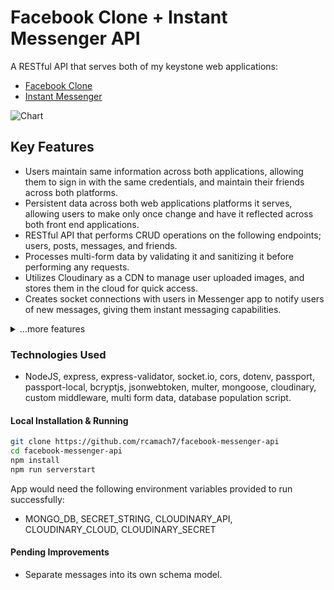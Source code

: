 # Facebook Clone + Instant Messenger API

A RESTful API that serves both of my keystone web applications:

- [Facebook Clone](https://github.com/rcamach7/facebook-clone)
- [Instant Messenger](https://github.com/rcamach7/messenger)

![Chart](https://res.cloudinary.com/de2ymful4/image/upload/v1651969498/portfolio/project_demos/chart_molv2l.png)

## Key Features

- Users maintain same information across both applications, allowing them to sign in with the same credentials, and maintain their friends across both platforms.
- Persistent data across both web applications platforms it serves, allowing users to make only once change and have it reflected across both front end applications.
- RESTful API that performs CRUD operations on the following endpoints; users, posts, messages, and friends.
- Processes multi-form data by validating it and sanitizing it before performing any requests.
- Utilizes Cloudinary as a CDN to manage user uploaded images, and stores them in the cloud for quick access.
- Creates socket connections with users in Messenger app to notify users of new messages, giving them instant messaging capabilities.

<details>
  <summary>...more features</summary>
  <li>User models created to enforce persistent data documents</li>
  <li>Endpoints sanitize and validate data before performing any CRUD operations to enforce data models.</li>
  <li>Password hashing implemented to protect users</li>
  <li>CORS enabled for all endpoints to allow communication with our front end</li>
  <li>PassportJS utilized to validate any log in requests</li>
  <li>Cloudinary utilized to store and set user profile images</li>
</details>

### Technologies Used

- NodeJS, express, express-validator, socket.io, cors, dotenv, passport, passport-local, bcryptjs, jsonwebtoken, multer, mongoose, cloudinary, custom middleware, multi form data, database population script.

#### Local Installation & Running

```bash
git clone https://github.com/rcamach7/facebook-messenger-api
cd facebook-messenger-api
npm install
npm run serverstart
```

App would need the following environment variables provided to run successfully:

- MONGO_DB, SECRET_STRING, CLOUDINARY_API, CLOUDINARY_CLOUD, CLOUDINARY_SECRET

#### Pending Improvements

- Separate messages into its own schema model.
